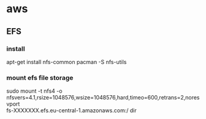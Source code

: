 # aws

## EFS

### install
apt-get install nfs-common
pacman -S nfs-utils

### mount efs file storage
sudo mount -t nfs4 -o nfsvers=4.1,rsize=1048576,wsize=1048576,hard,timeo=600,retrans=2,noresvport \
fs-XXXXXXX.efs.eu-central-1.amazonaws.com:/ dir
